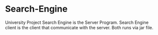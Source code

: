 # Search-Engine
University Project
Search Engine is the Server Program.
Search Engine client is the client that communicate with the server.
Both runs via jar file.
